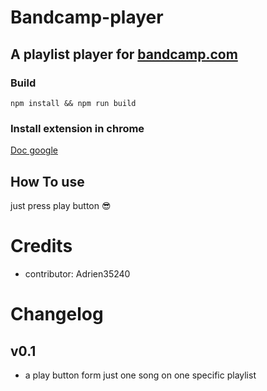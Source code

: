 # Bandcamp-player
## A playlist player for [bandcamp.com](https://bandcamp.com/)
### Build
```CMD
npm install && npm run build
```
### Install extension in chrome
[Doc google](https://support.google.com/chrome/a/answer/2714278?hl=fr#:~:text=Acc%C3%A9dez%20%C3%A0%20chrome%3A%2F%2Fextensions,application%20ou%20de%20l'extension.)
## How To use
just press play button 😎
# Credits
- contributor: Adrien35240


# Changelog
## v0.1
- a play button form just one song on one specific playlist
